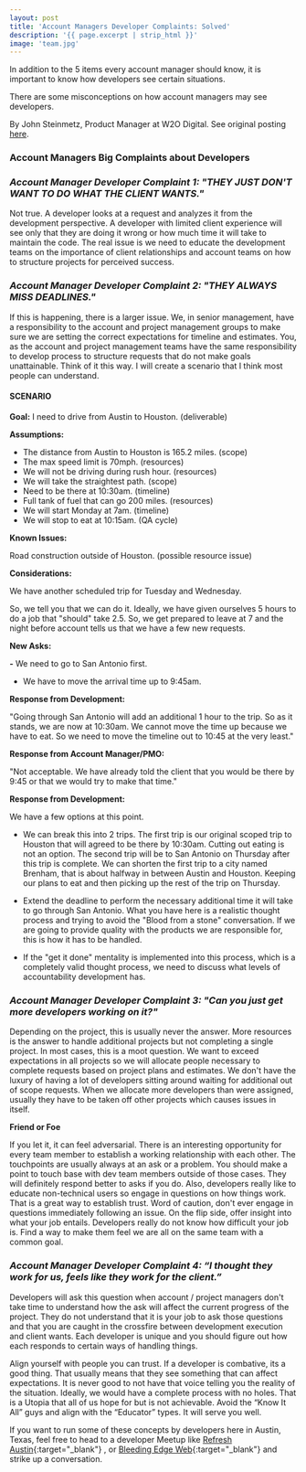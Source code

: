 ```yaml
---
layout: post
title: 'Account Managers Developer Complaints: Solved'
description: '{{ page.excerpt | strip_html }}'
image: 'team.jpg'
---
```


In addition to the 5 items every account manager should know, it is important to know how developers see certain situations.

There are some misconceptions on how account managers may see developers.

By John Steinmetz, Product Manager at W2O Digital. See original posting [here](http://johnsteinmetz.net/the-difference-between-a-website-and-a-web-application-it-matters/).

### Account Managers Big Complaints about Developers



### _Account Manager Developer Complaint 1: "THEY JUST DON'T WANT TO DO WHAT THE CLIENT WANTS."_

Not true. A developer looks at a request and analyzes it from the development perspective. A developer with limited client experience will see only that they are doing it wrong or how much time it will take to maintain the code. The real issue is we need to educate the development teams on the importance of client relationships and account teams on how to structure projects for perceived success.



### _Account Manager Developer Complaint 2: "THEY ALWAYS MISS DEADLINES."_

If this is happening, there is a larger issue. We, in senior management, have a responsibility to the account and project management groups to make sure we are setting the correct expectations for timeline and estimates. You, as the account and project management teams have the same responsibility to develop process to structure requests that do not make goals unattainable. Think of it this way. I will create a scenario that I think most people can understand.


#### SCENARIO

**Goal:** I need to drive from Austin to Houston. (deliverable)

**Assumptions:**

- The distance from Austin to Houston is 165.2 miles. (scope)
- The max speed limit is 70mph. (resources)
- We will not be driving during rush hour. (resources)
- We will take the straightest path. (scope)
- Need to be there at 10:30am. (timeline)
- Full tank of fuel that can go 200 miles. (resources)
- We will start Monday at 7am. (timeline)
- We will stop to eat at 10:15am. (QA cycle)

**Known Issues:**

Road construction outside of Houston. (possible resource issue)

**Considerations:**

We have another scheduled trip for Tuesday and Wednesday.

So, we tell you that we can do it. Ideally, we have given ourselves 5 hours to do a job that "should" take 2.5. So, we get prepared to leave at 7 and the night before account tells us that we have a few new requests.

**New Asks:**

**-** We need to go to San Antonio first.
- We have to move the arrival time up to 9:45am.


**Response from Development:**

"Going through San Antonio will add an additional 1 hour to the trip. So as it stands, we are now at 10:30am. We cannot move the time up because we have to eat. So we need to move the timeline out to 10:45 at the very least."


**Response from Account Manager/PMO:**

"Not acceptable. We have already told the client that you would be there by 9:45 or that we would try to make that time."


**Response from Development:**

We have a few options at this point.

- We can break this into 2 trips. The first trip is our original scoped trip to Houston that will agreed to be there by 10:30am. Cutting out eating is not an option. The second trip will be to San Antonio on Thursday after this trip is complete.
We can shorten the first trip to a city named Brenham, that is about halfway in between Austin and Houston. Keeping our plans to eat and then picking up the rest of the trip on Thursday.


- Extend the deadline to perform the necessary additional time it will take to go through San Antonio. What you have here is a realistic thought process and trying to avoid the "Blood from a stone" conversation. If we are going to provide quality with the products we are responsible for, this is how it has to be handled.



- If the "get it done" mentality is implemented into this process, which is a completely valid thought process, we need to discuss what levels of accountability development has.

### _Account Manager Developer Complaint 3:_ _"Can you just get more developers working on it?"_



Depending on the project, this is usually never the answer. More resources is the answer to handle additional projects but not completing a single project. In most cases, this is a moot question. We want to exceed expectations in all projects so we will allocate people necessary to complete requests based on project plans and estimates. We don't have the luxury of having a lot of developers sitting around waiting for additional out of scope requests. When we allocate more developers than were assigned, usually they have to be taken off other projects which causes issues in itself.

  **Friend or Foe**


If you let it, it can feel adversarial. There is an interesting opportunity for every team member to establish a working relationship with each other. The touchpoints are usually always at an ask or a problem. You should make a point to touch base with dev team members outside of those cases. They will definitely respond better to asks if you do. Also, developers really like to educate non-technical users so engage in questions on how things work. That is a great way to establish trust. Word of caution, don't ever engage in questions immediately following an issue. On the flip side, offer insight into what your job entails. Developers really do not know how difficult your job is. Find a way to make them feel we are all on the same team with a common goal.

### _Account Manager Developer Complaint 4: “I thought they work for us, feels like they work for the client.”_

Developers will ask this question when account / project managers don't take time to understand how the ask will affect the current progress of the project. They do not understand that it is your job to ask those questions and that you are caught in the crossfire between development execution and client wants. Each developer is unique and you should figure out how each responds to certain ways of handling things.

Align yourself with people you can trust. If a developer is combative, its a good thing. That usually means that they see something that can affect expectations. It is never good to not have that voice telling you the reality of the situation. Ideally, we would have a complete process with no holes. That is a Utopia that all of us hope for but is not achievable. Avoid the “Know It All” guys and align with the “Educator” types. It will serve you well.

If you want to run some of these concepts by developers here in Austin, Texas, feel free to head to a developer Meetup like [Refresh Austin](http://www.refreshaustin.org/){:target="_blank"}
, or [Bleeding Edge Web](https://www.meetup.com/bleeding-edge-web/){:target="_blank"} and strike up a conversation.
